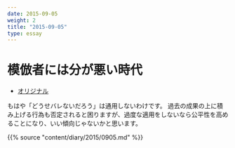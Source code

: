 ```yaml
---
date: 2015-09-05
weight: 2
title: "2015-09-05"
type: essay
---
```


# 模倣者には分が悪い時代

- [オリジナル](http://d.hatena.ne.jp/m-hiyama/20150902/1441159902)

もはや「どうせバレないだろう」は通用しないわけです。
過去の成果の上に積み上げる行為も否定されると困りますが、過度な適用をしないなら公平性を高めることになり、いい傾向じゃないかと思います。

{{% source "content/diary/2015/0905.md" %}}
